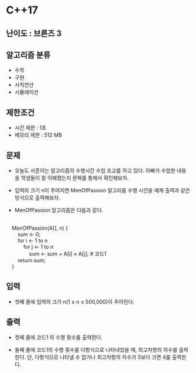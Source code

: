 # C++17

## 난이도 : 브론즈 3

## 알고리즘 분류
  - 수학
  - 구현
  - 사칙연산
  - 시뮬레이션

## 제한조건
  - 시간 제한 : 1초
  - 메모리 제한 : 512 MB

## 문제
  - 오늘도 서준이는 알고리즘의 수행시간 수업 조교를 하고 있다. 아빠가 수업한 내용을 학생들이 잘 이해했는지 문제를 통해서 확인해보자.

  - 입력의 크기 n이 주어지면 MenOfPassion 알고리즘 수행 시간을 예제 출력과 같은 방식으로 출력해보자.

  - MenOfPassion 알고리즘은 다음과 같다.
<br/>
&nbsp;&nbsp;&nbsp;&nbsp;MenOfPassion(A[], n) {<br/>
&nbsp;&nbsp;&nbsp;&nbsp;&nbsp;&nbsp;&nbsp;&nbsp;sum <- 0;<br/>
&nbsp;&nbsp;&nbsp;&nbsp;&nbsp;&nbsp;&nbsp;&nbsp;for i <- 1 to n<br/>
&nbsp;&nbsp;&nbsp;&nbsp;&nbsp;&nbsp;&nbsp;&nbsp;&nbsp;&nbsp;&nbsp;&nbsp;for j <- 1 to n<br/>
&nbsp;&nbsp;&nbsp;&nbsp;&nbsp;&nbsp;&nbsp;&nbsp;&nbsp;&nbsp;&nbsp;&nbsp;&nbsp;&nbsp;&nbsp;&nbsp;sum <- sum + A[i] × A[j]; # 코드1<br/>
&nbsp;&nbsp;&nbsp;&nbsp;&nbsp;&nbsp;&nbsp;&nbsp;return sum;<br/>
&nbsp;&nbsp;&nbsp;&nbsp;}<br/>

## 입력
  - 첫째 줄에 입력의 크기 n(1 ≤ n ≤ 500,000)이 주어진다.

## 출력
  - 첫째 줄에 코드1 의 수행 횟수를 출력한다.

  - 둘째 줄에 코드1의 수행 횟수를 다항식으로 나타내었을 때, 최고차항의 차수를 출력한다. 단, 다항식으로 나타낼 수 없거나 최고차항의 차수가 3보다 크면 4를 출력한다.
